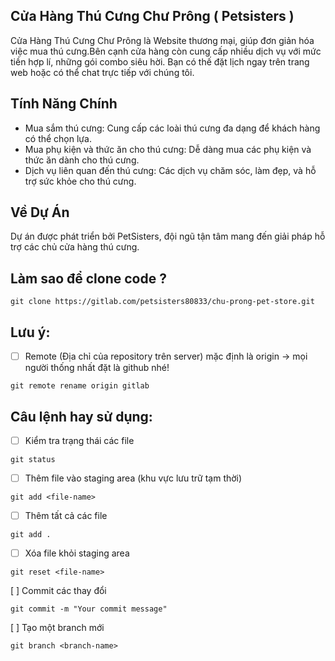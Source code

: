 ## Cửa Hàng Thú Cưng Chư Prông ( Petsisters ) 
Cửa Hàng Thú Cưng Chư Prông là Website thương mại, giúp đơn giản hóa việc mua thú cưng.Bên cạnh cửa hàng còn cung cấp nhiều dịch vụ với mức tiền hợp lí, những gói combo siêu hời. Bạn có thế đặt lịch ngay trên trang web hoặc có thể chat trực tiếp với chúng tôi.

## Tính Năng Chính
- Mua sắm thú cưng: Cung cấp các loài thú cưng đa dạng để khách hàng có thể chọn lựa.
- Mua phụ kiện và thức ăn cho thú cưng: Dễ dàng mua các phụ kiện và thức ăn dành cho thú cưng.
- Dịch vụ liên quan đến thú cưng: Các dịch vụ chăm sóc, làm đẹp, và hỗ trợ sức khỏe cho thú cưng.

## Về Dự Án
Dự án được phát triển bởi PetSisters, đội ngũ tận tâm mang đến giải pháp hỗ trợ các chủ cửa hàng thú cưng.

## Làm sao để clone code ?
```
git clone https://gitlab.com/petsisters80833/chu-prong-pet-store.git
```

## Lưu ý:
- [ ] Remote (Địa chỉ của repository trên server) mặc định là origin -> mọi người thống nhất đặt là github nhé!
```
git remote rename origin gitlab
```

## Câu lệnh hay sử dụng:
- [ ] Kiểm tra trạng thái các file
```
git status
```

- [ ] Thêm file vào staging area (khu vực lưu trữ tạm thời)
```
git add <file-name>
```

- [ ] Thêm tất cả các file
```
git add .
```

- [ ] Xóa file khỏi staging area
```
git reset <file-name>
```

[ ] Commit các thay đổi
```
git commit -m "Your commit message"
```

[ ] Tạo một branch mới
```
git branch <branch-name>
```
